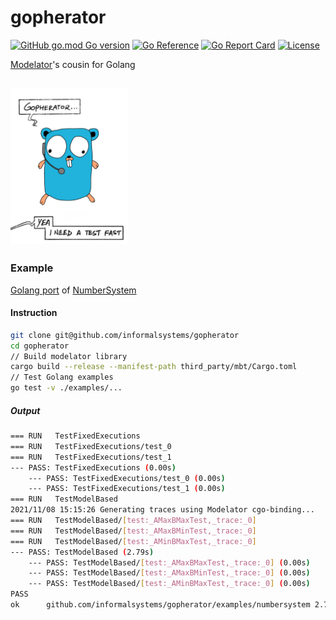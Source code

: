 # gopherator
[![GitHub go.mod Go version](https://img.shields.io/github/go-mod/go-version/informalsystems/gopherator.svg)](https://github.com/informalsystems/gopherator)
[![Go Reference](https://pkg.go.dev/badge/github.com/informalsystems/gopherator.svg)](https://pkg.go.dev/github.com/informalsystems/gopherator)
[![Go Report Card](https://goreportcard.com/badge/github.com/informalsystems/gopherator)](https://goreportcard.com/report/github.com/informalsystems/gopherator)
[![License](https://img.shields.io/github/license/informalsystems/gopherator)](https://github.com/informalsystems/gopherator/blob/main/LICENSE)

[Modelator](https://github.com/informalsystems/modelator)'s cousin for Golang

[<img alt="Gopherator" src="https://github.com/informalsystems/gopherator/blob/main/assets/images/matrix_gopherator.png?raw=true" height="250">](https://youtu.be/wW1ar7onzuc)
---
### Example
[Golang port](https://github.com/informalsystems/gopherator/tree/main/examples/numbersystem) of [NumberSystem](https://github.com/informalsystems/modelator/blob/main/modelator/tests/integration/resource/numbers.rs)

#### Instruction
```sh
git clone git@github.com/informalsystems/gopherator
cd gopherator
// Build modelator library
cargo build --release --manifest-path third_party/mbt/Cargo.toml
// Test Golang examples
go test -v ./examples/...
```

##### Output
```sh
=== RUN   TestFixedExecutions
=== RUN   TestFixedExecutions/test_0
=== RUN   TestFixedExecutions/test_1
--- PASS: TestFixedExecutions (0.00s)
    --- PASS: TestFixedExecutions/test_0 (0.00s)
    --- PASS: TestFixedExecutions/test_1 (0.00s)
=== RUN   TestModelBased
2021/11/08 15:15:26 Generating traces using Modelator cgo-binding...
=== RUN   TestModelBased/[test:_AMaxBMaxTest,_trace:_0]
=== RUN   TestModelBased/[test:_AMaxBMinTest,_trace:_0]
=== RUN   TestModelBased/[test:_AMinBMaxTest,_trace:_0]
--- PASS: TestModelBased (2.79s)
    --- PASS: TestModelBased/[test:_AMaxBMaxTest,_trace:_0] (0.00s)
    --- PASS: TestModelBased/[test:_AMaxBMinTest,_trace:_0] (0.00s)
    --- PASS: TestModelBased/[test:_AMinBMaxTest,_trace:_0] (0.00s)
PASS
ok  	github.com/informalsystems/gopherator/examples/numbersystem	2.792s
```
